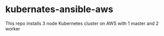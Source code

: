 # kubernates-ansible-aws
This repo installs 3 node Kubernetes cluster on AWS with 1 master and 2 worker 
